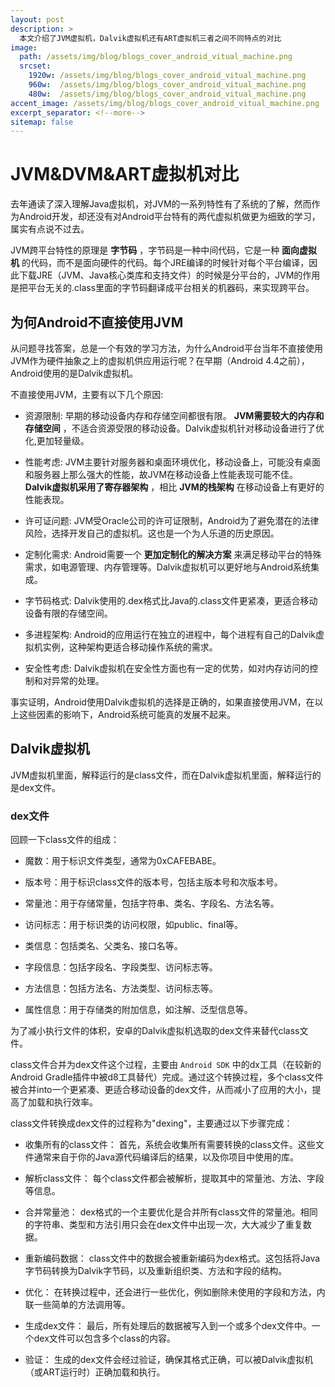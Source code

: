 ```yaml
---
layout: post
description: > 
  本文介绍了JVM虚拟机，Dalvik虚拟机还有ART虚拟机三者之间不同特点的对比
image: 
  path: /assets/img/blog/blogs_cover_android_vitual_machine.png
  srcset: 
    1920w: /assets/img/blog/blogs_cover_android_vitual_machine.png
    960w:  /assets/img/blog/blogs_cover_android_vitual_machine.png
    480w:  /assets/img/blog/blogs_cover_android_vitual_machine.png
accent_image: /assets/img/blog/blogs_cover_android_vitual_machine.png
excerpt_separator: <!--more-->
sitemap: false
---
```

# JVM&DVM&ART虚拟机对比
去年通读了深入理解Java虚拟机，对JVM的一系列特性有了系统的了解，然而作为Android开发，却还没有对Android平台特有的两代虚拟机做更为细致的学习，属实有点说不过去。

JVM跨平台特性的原理是 **字节码** ，字节码是一种中间代码，它是一种 **面向虚拟机** 的代码，而不是面向硬件的代码。每个JRE编译的时候针对每个平台编译，因此下载JRE（JVM、Java核心类库和支持文件）的时候是分平台的，JVM的作用是把平台无关的.class里面的字节码翻译成平台相关的机器码，来实现跨平台。 
## 为何Android不直接使用JVM
从问题寻找答案，总是一个有效的学习方法，为什么Android平台当年不直接使用JVM作为硬件抽象之上的虚拟机供应用运行呢？在早期（Android 4.4之前），Android使用的是Dalvik虚拟机。

不直接使用JVM，主要有以下几个原因:

* 资源限制: 早期的移动设备内存和存储空间都很有限。 **JVM需要较大的内存和存储空间** ，不适合资源受限的移动设备。Dalvik虚拟机针对移动设备进行了优化,更加轻量级。

* 性能考虑: JVM主要针对服务器和桌面环境优化，移动设备上，可能没有桌面和服务器上那么强大的性能，故JVM在移动设备上性能表现可能不佳。 **Dalvik虚拟机采用了寄存器架构** ，相比 **JVM的栈架构** 在移动设备上有更好的性能表现。

* 许可证问题: JVM受Oracle公司的许可证限制，Android为了避免潜在的法律风险，选择开发自己的虚拟机。这也是一个为人乐道的历史原因。

* 定制化需求: Android需要一个 **更加定制化的解决方案** 来满足移动平台的特殊需求，如电源管理、内存管理等。Dalvik虚拟机可以更好地与Android系统集成。

* 字节码格式: Dalvik使用的.dex格式比Java的.class文件更紧凑，更适合移动设备有限的存储空间。

* 多进程架构: Android的应用运行在独立的进程中，每个进程有自己的Dalvik虚拟机实例，这种架构更适合移动操作系统的需求。

* 安全性考虑: Dalvik虚拟机在安全性方面也有一定的优势，如对内存访问的控制和对异常的处理。

事实证明，Android使用Dalvik虚拟机的选择是正确的，如果直接使用JVM，在以上这些因素的影响下，Android系统可能真的发展不起来。
## Dalvik虚拟机
JVM虚拟机里面，解释运行的是class文件，而在Dalvik虚拟机里面，解释运行的是dex文件。
### dex文件
回顾一下class文件的组成：

* 魔数：用于标识文件类型，通常为0xCAFEBABE。

* 版本号：用于标识class文件的版本号，包括主版本号和次版本号。

* 常量池：用于存储常量，包括字符串、类名、字段名、方法名等。

* 访问标志：用于标识类的访问权限，如public、final等。

* 类信息：包括类名、父类名、接口名等。

* 字段信息：包括字段名、字段类型、访问标志等。

* 方法信息：包括方法名、方法类型、访问标志等。

* 属性信息：用于存储类的附加信息，如注解、泛型信息等。

为了减小执行文件的体积，安卓的Dalvik虚拟机选取的dex文件来替代class文件。

class文件合并为dex文件这个过程，主要由 `Android SDK` 中的dx工具（在较新的Android Gradle插件中被d8工具替代）完成。通过这个转换过程，多个class文件被合并into一个更紧凑、更适合移动设备的dex文件，从而减小了应用的大小，提高了加载和执行效率。

class文件转换成dex文件的过程称为"dexing"，主要通过以下步骤完成：

* 收集所有的class文件： 首先，系统会收集所有需要转换的class文件。这些文件通常来自于你的Java源代码编译后的结果，以及你项目中使用的库。

* 解析class文件： 每个class文件都会被解析，提取其中的常量池、方法、字段等信息。

* 合并常量池： dex格式的一个主要优化是合并所有class文件的常量池。相同的字符串、类型和方法引用只会在dex文件中出现一次，大大减少了重复数据。

* 重新编码数据： class文件中的数据会被重新编码为dex格式。这包括将Java字节码转换为Dalvik字节码，以及重新组织类、方法和字段的结构。

* 优化： 在转换过程中，还会进行一些优化，例如删除未使用的字段和方法，内联一些简单的方法调用等。

* 生成dex文件： 最后，所有处理后的数据被写入到一个或多个dex文件中。一个dex文件可以包含多个class的内容。

* 验证： 生成的dex文件会经过验证，确保其格式正确，可以被Dalvik虚拟机（或ART运行时）正确加载和执行。
